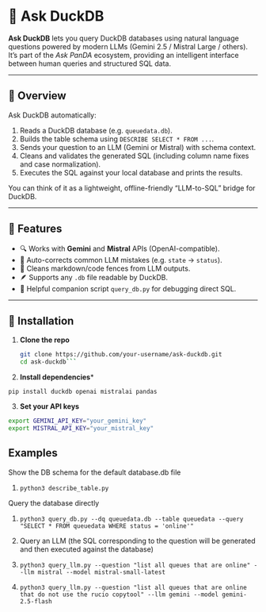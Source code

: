 # 🦆 Ask DuckDB

**Ask DuckDB** lets you query DuckDB databases using natural language questions powered by modern LLMs (Gemini 2.5 / Mistral Large / others).
It’s part of the *Ask PanDA* ecosystem, providing an intelligent interface between human queries and structured SQL data.

---

## 🚀 Overview

Ask DuckDB automatically:
1. Reads a DuckDB database (e.g. `queuedata.db`).
2. Builds the table schema using `DESCRIBE SELECT * FROM ...`.
3. Sends your question to an LLM (Gemini or Mistral) with schema context.
4. Cleans and validates the generated SQL (including column name fixes and case normalization).
5. Executes the SQL against your local database and prints the results.

You can think of it as a lightweight, offline-friendly “LLM-to-SQL” bridge for DuckDB.

---

## 🧩 Features

- 🔍 Works with **Gemini** and **Mistral** APIs (OpenAI-compatible).
- 🧠 Auto-corrects common LLM mistakes (e.g. `state` → `status`).
- 🧾 Cleans markdown/code fences from LLM outputs.
- 🪶 Supports any `.db` file readable by DuckDB.
- 🧰 Helpful companion script `query_db.py` for debugging direct SQL.

---


## 🧱 Installation

1. **Clone the repo**
   ```bash
   git clone https://github.com/your-username/ask-duckdb.git
   cd ask-duckdb```

2. **Install dependencies***

`pip install duckdb openai mistralai pandas`

3. **Set your API keys**
```bash
export GEMINI_API_KEY="your_gemini_key"
export MISTRAL_API_KEY="your_mistral_key"
```

## Examples

Show the DB schema for the default database.db file
1. `python3 describe_table.py`

Query the database directly
1. `python3 query_db.py --dq queuedata.db --table queuedata --query "SELECT * FROM queuedata WHERE status = 'online'"`

2. Query an LLM (the SQL corresponding to the question will be generated and then executed against the database)
1. `python3 query_llm.py --question "list all queues that are online" --llm mistral --model mistral-small-latest`
2. `python3 query_llm.py --question "list all queues that are online that do not use the rucio copytool" --llm gemini --model gemini-2.5-flash`

